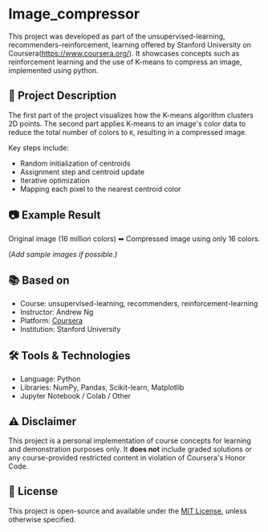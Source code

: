 # Image_compressor

This project was developed as part of the unsupervised-learning, recommenders-reinforcement, learning offered by Stanford University on Coursera(https://www.coursera.org/). It showcases concepts such as reinforcement learning and the use of K-means to compress an image, implemented using python.

## 🚀 Project Description

The first part of the project visualizes how the K-means algorithm clusters 2D points. The second part applies K-means to an image's color data to reduce the total number of colors to `K`, resulting in a compressed image.

Key steps include:
- Random initialization of centroids
- Assignment step and centroid update
- Iterative optimization
- Mapping each pixel to the nearest centroid color

## 📷 Example Result

Original image (16 million colors) ➡ Compressed image using only 16 colors.

*(Add sample images if possible.)*

## 📚 Based on

- Course: unsupervised-learning, recommenders, reinforcement-learning
- Instructor: Andrew Ng 
- Platform: [Coursera](https://www.coursera.org/)  
- Institution:  Stanford University

## 🛠️ Tools & Technologies

- Language: Python
- Libraries: NumPy, Pandas, Scikit-learn, Matplotlib
- Jupyter Notebook / Colab / Other

## ⚠️ Disclaimer

This project is a personal implementation of course concepts for learning and demonstration purposes only. It **does not** include graded solutions or any course-provided restricted content in violation of Coursera's Honor Code.

## 📄 License

This project is open-source and available under the [MIT License](LICENSE), unless otherwise specified.

